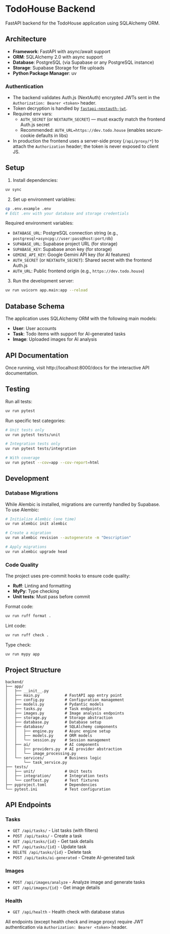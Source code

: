 # TodoHouse Backend


FastAPI backend for the TodoHouse application using SQLAlchemy ORM.

## Architecture

- **Framework**: FastAPI with async/await support
- **ORM**: SQLAlchemy 2.0 with async support
- **Database**: PostgreSQL (via Supabase or any PostgreSQL instance)
- **Storage**: Supabase Storage for file uploads
- **Python Package Manager**: uv

### Authentication

- The backend validates Auth.js (NextAuth) encrypted JWTs sent in the `Authorization: Bearer <token>` header.
- Token decryption is handled by [`fastapi-nextauth-jwt`](https://github.com/TCatshoek/fastapi-nextauth-jwt).
- Required env vars:
  - `AUTH_SECRET` (or `NEXTAUTH_SECRET`) — must exactly match the frontend Auth.js secret
  - Recommended: `AUTH_URL=https://dev.todo.house` (enables secure-cookie defaults in libs)
- In production the frontend uses a server-side proxy (`/api/proxy/*`) to attach the `Authorization` header; the token is never exposed to client JS.

## Setup

1. Install dependencies:
```bash
uv sync
```

2. Set up environment variables:
```bash
cp .env.example .env
# Edit .env with your database and storage credentials
```

Required environment variables:
- `DATABASE_URL`: PostgreSQL connection string (e.g., `postgresql+asyncpg://user:pass@host:port/db`)
- `SUPABASE_URL`: Supabase project URL (for storage)
- `SUPABASE_KEY`: Supabase anon key (for storage)
- `GEMINI_API_KEY`: Google Gemini API key (for AI features)
- `AUTH_SECRET` (or `NEXTAUTH_SECRET`): Shared secret with the frontend Auth.js
- `AUTH_URL`: Public frontend origin (e.g., `https://dev.todo.house`)

3. Run the development server:
```bash
uv run uvicorn app.main:app --reload
```

## Database Schema

The application uses SQLAlchemy ORM with the following main models:

- **User**: User accounts
- **Task**: Todo items with support for AI-generated tasks
- **Image**: Uploaded images for AI analysis

## API Documentation

Once running, visit http://localhost:8000/docs for the interactive API documentation.

## Testing

Run all tests:
```bash
uv run pytest
```

Run specific test categories:
```bash
# Unit tests only
uv run pytest tests/unit

# Integration tests only
uv run pytest tests/integration

# With coverage
uv run pytest --cov=app --cov-report=html
```

## Development

### Database Migrations

While Alembic is installed, migrations are currently handled by Supabase. To use Alembic:

```bash
# Initialize Alembic (one time)
uv run alembic init alembic

# Create a migration
uv run alembic revision --autogenerate -m "Description"

# Apply migrations
uv run alembic upgrade head
```

### Code Quality

The project uses pre-commit hooks to ensure code quality:

- **Ruff**: Linting and formatting
- **MyPy**: Type checking
- **Unit tests**: Must pass before commit

Format code:
```bash
uv run ruff format .
```

Lint code:
```bash
uv run ruff check .
```

Type check:
```bash
uv run mypy app
```

## Project Structure

```
backend/
├── app/
│   ├── __init__.py
│   ├── main.py           # FastAPI app entry point
│   ├── config.py         # Configuration management
│   ├── models.py         # Pydantic models
│   ├── tasks.py          # Task endpoints
│   ├── images.py         # Image analysis endpoints
│   ├── storage.py        # Storage abstraction
│   ├── database.py       # Database setup
│   ├── database/         # SQLAlchemy components
│   │   ├── engine.py     # Async engine setup
│   │   ├── models.py     # ORM models
│   │   └── session.py    # Session management
│   ├── ai/               # AI components
│   │   ├── providers.py  # AI provider abstraction
│   │   └── image_processing.py
│   └── services/         # Business logic
│       └── task_service.py
├── tests/
│   ├── unit/             # Unit tests
│   ├── integration/      # Integration tests
│   └── conftest.py       # Test fixtures
├── pyproject.toml        # Dependencies
└── pytest.ini            # Test configuration
```

## API Endpoints

### Tasks
- `GET /api/tasks/` - List tasks (with filters)
- `POST /api/tasks/` - Create a task
- `GET /api/tasks/{id}` - Get task details
- `PUT /api/tasks/{id}` - Update task
- `DELETE /api/tasks/{id}` - Delete task
- `POST /api/tasks/ai-generated` - Create AI-generated task

### Images
- `POST /api/images/analyze` - Analyze image and generate tasks
- `GET /api/images/{id}` - Get image details

### Health
- `GET /api/health` - Health check with database status

All endpoints (except health check and image proxy) require JWT authentication via `Authorization: Bearer <token>` header.
